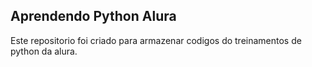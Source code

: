## Aprendendo Python Alura
Este repositorio foi criado para armazenar codigos do treinamentos de python da alura.
